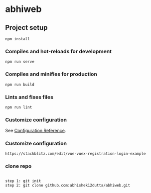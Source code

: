 # abhiweb

## Project setup
```
npm install
```

### Compiles and hot-reloads for development
```
npm run serve
```

### Compiles and minifies for production
```
npm run build
```

### Lints and fixes files
```
npm run lint
```

### Customize configuration
See [Configuration Reference](https://cli.vuejs.org/config/).

### Customize configuration
```
https://stackblitz.com/edit/vue-vuex-registration-login-example

```

### clone repo
```

step 1: git init
step 2: git clone github.com:abhishek12dutta/abhiweb.git